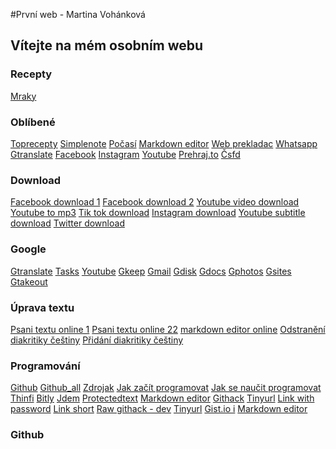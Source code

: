 

#První web - Martina Vohánková 

Vítejte na mém osobním webu
---------------------------
### Recepty
[Mraky](https://www.toprecepty.cz/recept/5085-mraky/)
### Oblíbené
[Toprecepty](https://www.toprecepty.cz/)
[Simplenote](https://app.simplenote.com/)
 [Počasí](https://wttr.in/duchcov)
 [Markdown editor](https://uiwjs.github.io/react-md-editor/) 
 [Web prekladac](http://free-website-translation.com/) 
 [Whatsapp](https://web.whatsapp.com/)
 [Gtranslate](https://translate.google.cz/)
 [Facebook](https://www.facebook.com/)
 [Instagram](https://www.instagram.com/)
 [Youtube](https://www.youtube.com/)
 [Prehraj.to](https://prehraj.to/) 
 [Čsfd](https://www.csfd.cz/) 


### Download

[Facebook download 1](https://snapsave.app/cs) [Facebook download 2](https://fdown.net/) [Youtube video download](https://ytop1.com/en9) [Youtube to mp3](https://ytop1.com/en87) [Tik tok download](https://ssstik.io/en) [Instagram download](https://igram.io/) [Youtube subtitle download](https://downsub.com/) [Twitter download](https://downloadatwittervideo.com/)



### Google

[Gtranslate](https://translate.google.cz/)
[Tasks](https://calendar.google.com/calendar/u/0/r?opentasks=1) 
[Youtube](https://www.youtube.com/) 
[Gkeep](https://keep.google.com/#home) 
[Gmail](https://mail.google.com/mail/u/0/#inbox) 
[Gdisk](https://drive.google.com/drive/) 
[Gdocs](https://docs.google.com/document/u/0/) 
[Gphotos](https://photos.google.com/?hl=cs&pli=1)
[Gsites](https://sites.google.com/site/bedjansite/) 
[Gtakeout](https://takeout.google.com/settings/takeout?pli=1)



### Úprava textu

[Psani textu online 1](https://write-box.appspot.com/) [Psani textu online 22](https://www.editpad.org/) [markdown editor online](https://dillinger.io/) [Odstranění diakritiky češtiny](http://petrfaltus.net/petr-faltus-konverze-textu-odstraneni-cestiny-z-textu.php) [Přidání diakritiky češtiny](https://nlp.fi.muni.cz/cz_accent/)


### Programování

[Github](https://github.com/bedjan/) [Github\_all](https://github.com/bedjan/debian/blob/master/skripty/all.sh) [Zdrojak](https://zdrojak.cz/) [Jak začít programovat](https://www.itnetwork.cz/jak-zacit-programovat-tvorit-aplikace-programy) [Jak se naučit programovat](https://www.startitup.cz/11-stranek-ktere-te-nauci-programovat-z-pohodli-domova/) [Thinfi](https://thinfi.com/) [Bitly](https://bitly.com/) [Jdem](http://jdem.cz/) [Protectedtext](https://www.protectedtext.com/) [Markdown editor](https://dillinger.io/) [Githack](https://raw.githack.com/) [Tinyurl](https://tinyurl.com/app) [Link with password](https://thinfi.com/) [Link short](https://bitly.com/) [Raw githack - dev](https://raw.githack.com/) [Tinyurl](https://tinyurl.com/) [Gist.io i](https://gist.io/) [Markdown editor](https://uiwjs.github.io/react-md-editor/)

### Github

[^]: 
[^]: 
